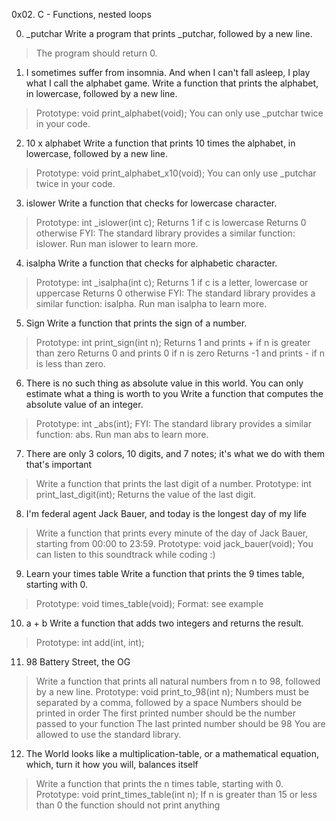0x02. C - Functions, nested loops

0. _putchar  Write a program that prints _putchar, followed by a new line.
>The program should return 0.

1. I sometimes suffer from insomnia. And when I can't fall asleep, I play what I call the alphabet game.
Write a function that prints the alphabet, in lowercase, followed by a new line.
>Prototype: void print_alphabet(void);
>You can only use _putchar twice in your code.

2. 10 x alphabet Write a function that prints 10 times the alphabet, in lowercase, followed by a new line.
>Prototype: void print_alphabet_x10(void);
>You can only use _putchar twice in your code.

3. islower Write a function that checks for lowercase character.
>Prototype: int _islower(int c);
>Returns 1 if c is lowercase
>Returns 0 otherwise
>FYI: The standard library provides a similar function: islower. Run man islower to learn more.

4. isalpha Write a function that checks for alphabetic character.
>Prototype: int _isalpha(int c);
>Returns 1 if c is a letter, lowercase or uppercase
>Returns 0 otherwise
>FYI: The standard library provides a similar function: isalpha. Run man isalpha to learn more.

5. Sign Write a function that prints the sign of a number.
>Prototype: int print_sign(int n);
>Returns 1 and prints + if n is greater than zero
>Returns 0 and prints 0 if n is zero
>Returns -1 and prints - if n is less than zero.

6. There is no such thing as absolute value in this world. You can only estimate what a thing is worth to you
Write a function that computes the absolute value of an integer.
>Prototype: int _abs(int);
>FYI: The standard library provides a similar function: abs. Run man abs to learn more.

7. There are only 3 colors, 10 digits, and 7 notes; it's what we do with them that's important
>Write a function that prints the last digit of a number.
>Prototype: int print_last_digit(int);
>Returns the value of the last digit.

8. I'm federal agent Jack Bauer, and today is the longest day of my life 
>Write a function that prints every minute of the day of Jack Bauer, starting from 00:00 to 23:59.
>Prototype: void jack_bauer(void);
>You can listen to this soundtrack while coding :)

9. Learn your times table Write a function that prints the 9 times table, starting with 0.
>Prototype: void times_table(void);
>Format: see example

10. a + b Write a function that adds two integers and returns the result.
>Prototype: int add(int, int);

11. 98 Battery Street, the OG
>Write a function that prints all natural numbers from n to 98, followed by a new line.
>Prototype: void print_to_98(int n);
>Numbers must be separated by a comma, followed by a space
>Numbers should be printed in order
>The first printed number should be the number passed to your function
>The last printed number should be 98
>You are allowed to use the standard library.

12. The World looks like a multiplication-table, or a mathematical equation, which, turn it how you will, balances itself
>Write a function that prints the n times table, starting with 0.
>Prototype: void print_times_table(int n);
>If n is greater than 15 or less than 0 the function should not print anything

